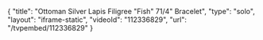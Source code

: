 {
    "title": "Ottoman Silver Lapis Filigree \"Fish\" 71\/4\" Bracelet",
    "type": "solo",
    "layout": "iframe-static",
    "videoId": "112336829",
    "url": "\/tvpembed\/112336829"
}